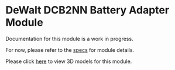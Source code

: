 # DeWalt DCB2NN Battery Adapter Module
Documentation for this module is a work in progress.

For now, please refer to the [specs](specs.yaml) for module details.

Please click [here](models) to view 3D models for this module.
